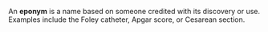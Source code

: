 An **eponym** is a name based on someone credited with its discovery or use. Examples include the Foley catheter, Apgar score, or Cesarean section.